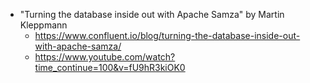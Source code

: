 - "Turning the database inside out with Apache Samza" by Martin Kleppmann
  - https://www.confluent.io/blog/turning-the-database-inside-out-with-apache-samza/
  - https://www.youtube.com/watch?time_continue=100&v=fU9hR3kiOK0
